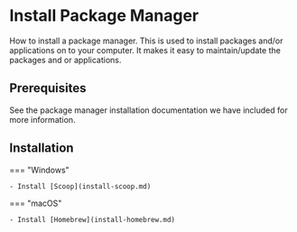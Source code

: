 # Install Package Manager

How to install a package manager.
This is used to install packages and/or applications on to your computer. It makes it easy to maintain/update the packages and or applications.

## Prerequisites

See the package manager installation documentation we have included for more information.

## Installation

=== "Windows"

    - Install [Scoop](install-scoop.md)

=== "macOS"

    - Install [Homebrew](install-homebrew.md)
